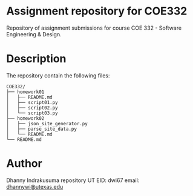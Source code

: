 # Assignment repository for COE332
Repository of assignment submissions for course COE 332 - Software Engineering & Design.

# Description
The repository contain the following files:
```
COE332/
├── homework01
│   ├── README.md
│   ├── script01.py
│   ├── script02.py
│   └── script03.py
├── homework02
│   ├── json_site_generator.py
│   ├── parse_site_data.py
│   └── README.md
└── README.md
```


# Author
Dhanny Indrakusuma repository
UT EID: dwi67
email: dhannywi@utexas.edu
